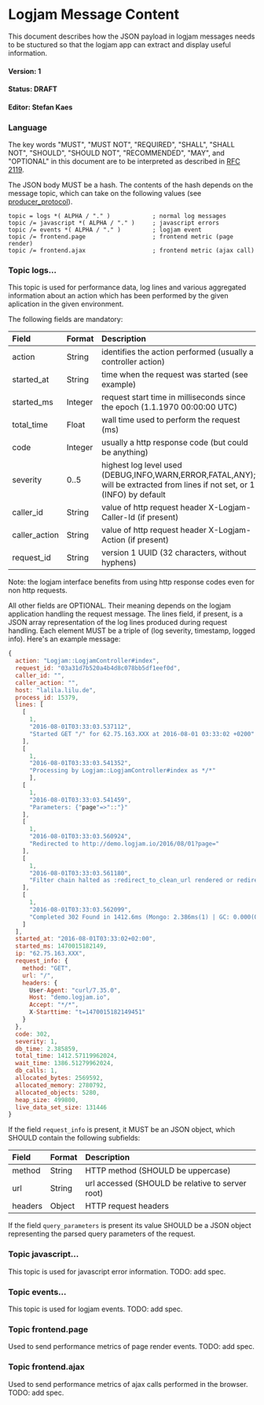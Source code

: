 # Logjam Message Content

This document describes how the JSON payload in logjam messages needs
to be stuctured so that the logjam app can extract and display useful
information.

#### Version: 1
#### Status: DRAFT
#### Editor: Stefan Kaes

### Language

The key words "MUST", "MUST NOT", "REQUIRED", "SHALL", "SHALL NOT",
"SHOULD", "SHOULD NOT", "RECOMMENDED", "MAY", and "OPTIONAL" in this
document are to be interpreted as described in
[RFC 2119](https://tools.ietf.org/html/rfc2119).

The JSON body MUST be a hash. The contents of the hash depends on the
message topic, which can take on the following values (see
[producer_protocol](producer_protocol.md)).

```
topic = logs *( ALPHA / "." )            ; normal log messages
topic /= javascript *( ALPHA / "." )     ; javascript errors
topic /= events *( ALPHA / "." )         ; logjam event
topic /= frontend.page                   ; frontend metric (page render)
topic /= frontend.ajax                   ; frontend metric (ajax call)
```

### Topic logs...

This topic is used for performance data, log lines and various
aggregated information about an action which has been performed by the
given aplication in the given environment.

The following fields are mandatory:

| Field          | Format | Description |
|:---------------|:-------|:------------|
| action         | String    | identifies the action performed (usually a controller action) |
| started\_at    | String    | time when the request was started (see example) |
| started\_ms    | Integer   | request start time in milliseconds since the epoch (1.1.1970 00:00:00 UTC) |
| total\_time    | Float     | wall time used to perform the request (ms) |
| code           | Integer   | usually a http response code (but could be anything) |
| severity       | 0..5      | highest log level used (DEBUG,INFO,WARN,ERROR,FATAL,ANY); will be extracted from lines if not set, or 1 (INFO) by default |
| caller\_id     | String    | value of http request header X-Logjam-Caller-Id (if present) |
| caller\_action | String | value of http request header X-Logjam-Action (if present) |
| request_id     | String  |	version 1 UUID (32 characters, without hyphens) |

Note: the logjam interface benefits from using http response codes
even for non http requests.

All other fields are OPTIONAL. Their meaning depends on the logjam
application handling the request message. The lines field, if present,
is a JSON array representation of the log lines produced during
request handling. Each element MUST be a triple of (log severity,
timestamp, logged info). Here's an example message:

```javascript
{
  action: "Logjam::LogjamController#index",
  request_id: "03a31d7b520a4b4d8c078bb5df1eef0d",
  caller_id: "",
  caller_action: "",
  host: "lalila.lilu.de",
  process_id: 15379,
  lines: [
    [
      1,
      "2016-08-01T03:33:03.537112",
      "Started GET "/" for 62.75.163.XXX at 2016-08-01 03:33:02 +0200"
    ],
    [
      1,
      "2016-08-01T03:33:03.541352",
      "Processing by Logjam::LogjamController#index as */*"
      ],
    [
      1,
      "2016-08-01T03:33:03.541459",
      "Parameters: {"page"=>"::"}"
    ],
    [
      1,
      "2016-08-01T03:33:03.560924",
      "Redirected to http://demo.logjam.io/2016/08/01?page="
    ],
    [
      1,
      "2016-08-01T03:33:03.561180",
      "Filter chain halted as :redirect_to_clean_url rendered or redirected"
    ],
    [
      1,
      "2016-08-01T03:33:03.562099",
      "Completed 302 Found in 1412.6ms (Mongo: 2.386ms(1) | GC: 0.000(0) | HP: 0(499800,5096,2556312,131446))"
    ]
  ],
  started_at: "2016-08-01T03:33:02+02:00",
  started_ms: 1470015182149,
  ip: "62.75.163.XXX",
  request_info: {
    method: "GET",
    url: "/",
    headers: {
      User-Agent: "curl/7.35.0",
      Host: "demo.logjam.io",
      Accept: "*/*",
      X-Starttime: "t=1470015182149451"
    }
  },
  code: 302,
  severity: 1,
  db_time: 2.385859,
  total_time: 1412.57119962024,
  wait_time: 1386.51279962024,
  db_calls: 1,
  allocated_bytes: 2569592,
  allocated_memory: 2780792,
  allocated_objects: 5280,
  heap_size: 499800,
  live_data_set_size: 131446
}
```

If the field `request_info` is present, it MUST be an JSON object,
which SHOULD contain the following subfields:

| Field  | Format | Description |
|:-------|:-------|:------------|
|method  | String | HTTP method (SHOULD be uppercase) |
|url     | String | url accessed (SHOULD be relative to server root) |
|headers | Object | HTTP request headers |

If the field `query_parameters` is present its value SHOULD be a JSON
object representing the parsed query parameters of the request.


### Topic javascript...

This topic is used for javascript error information. TODO: add spec.

### Topic events...

This topic is used for logjam events. TODO: add spec.

### Topic frontend.page

Used to send performance metrics of page render events. TODO: add
spec.

### Topic frontend.ajax

Used to send performance metrics of ajax calls performed in the
browser. TODO: add spec.
